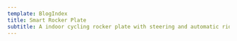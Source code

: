 ```yaml
---
template: BlogIndex
title: Smart Rocker Plate
subtitle: A indoor cycling rocker plate with steering and automatic rider weighing
---
```

